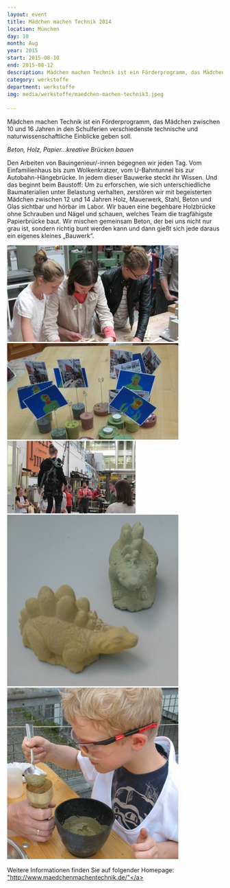 ```yaml
---
layout: event
title: Mädchen machen Technik 2014
location: München
day: 10
month: Aug
year: 2015
start: 2015-08-10
end: 2015-08-12
description: Mädchen machen Technik ist ein Förderprogramm, das Mädchen zwischen 10 und 16 Jahren in den Schulferien verschiedenste technische und naturwissenschaftliche Einblicke geben soll.
category: werkstoffe
department: werkstoffe
img: media/werkstoffe/maedchen-machen-technik3.jpeg

---
```


Mädchen machen Technik ist ein Förderprogramm, das Mädchen zwischen 10 und 16 Jahren in den Schulferien verschiedenste technische und naturwissenschaftliche Einblicke geben soll.

*Beton, Holz, Papier...kreative Brücken bauen*

Den Arbeiten von Bauingenieur/-innen begegnen wir jeden Tag. Vom Einfamilienhaus bis zum Wolkenkratzer, vom U-Bahntunnel bis zur Autobahn-Hängebrücke. In jedem dieser Bauwerke steckt ihr Wissen. Und das beginnt beim Baustoff: Um zu erforschen, wie sich unterschiedliche Baumaterialien unter Belastung verhalten, zerstören wir mit begeisterten Mädchen zwischen 12 und 14 Jahren Holz, Mauerwerk, Stahl, Beton und Glas sichtbar und hörbar im Labor. Wir bauen eine begehbare Holzbrücke ohne Schrauben und Nägel und schauen, welches Team die tragfähigste Papierbrücke baut. Wir mischen gemeinsam Beton, der bei uns nicht nur grau ist, sondern richtig bunt werden kann und dann gießt sich jede daraus ein eigenes kleines „Bauwerk“. 

 
<img src="media/werkstoffe/maedchen-machen-technik2.jpeg">

<img src="media/werkstoffe/maedchen-machen-technik3.jpeg">

<img src="media/werkstoffe/maedchen-machen-technik4.jpeg">

<img src="media/werkstoffe/maedchen-machen-technik7.jpeg">

<img src="media/werkstoffe/maedchen-machen-technik8.jpeg">	
 

Weitere Informationen finden Sie auf folgender Homepage: <a href="http://www.maedchenmachentechnik.de/">"http://www.maedchenmachentechnik.de/"</a> 



